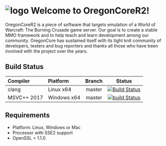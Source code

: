 
![logo](https://www.oregon-core.net/images/logo-github.png) Welcome to OregonCoreR2!
=================================================================================

OregonCoreR2 is a piece of software that targets emulation of a World of Warcraft: The Burning Crusade game server. Our goal is to create a stable MMO framework and to help teach and learn development among our community. OregonCore has sustained itself with its tight knit community of developers, testers and bug reporters and thanks all those who have been involved with the project over the years.

Build Status
------------

| Compiler      | Platform    | Branch | Status                  |
|:--------------|:------------|:------:|:-----------------------:|
| clang         | Linux x64   | master | [![Build Status][1]][7] |
| MSVC++ 2017   | Windows x64 | master | [![build Status][2]][8] |

## Requirements
+ Platform: Linux, Windows or Mac
+ Processor with SSE2 support
+ OpenSSL = 1.1.0

[1]: https://travis-ci.org/OregonCore/OregonCore.svg?branch=master
[2]: https://ci.appveyor.com/api/projects/status/bxn9cq9miqxn33gr/branch/master
[3]: https://wiki.oregon-core.net/
[4]: https://docs.oregon-core.net/
[5]: https://discord.gg/Nyc3fTy
[6]: https://forums.oregon-core.net/
[7]: https://travis-ci.org/OregonCore/OregonCore
[8]: https://ci.appveyor.com/project/OregonCore/OregonCore/branch/master

